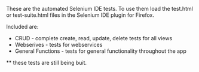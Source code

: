 These are the automated Selenium IDE tests.  To use them load the test.html or test-suite.html files in the Selenium IDE plugin for Firefox.

Included are:
- CRUD - complete create, read, update, delete tests for all views
- Webserives - tests for webservices
- General Functions - tests for general functionality throughout the app

** these tests are still being buit.
